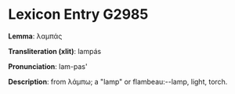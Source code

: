 # Lexicon Entry G2985

**Lemma**: λαμπάς

**Transliteration (xlit)**: lampás

**Pronunciation**: lam-pas'

**Description**:
from λάμπω; a "lamp" or flambeau:--lamp, light, torch.
